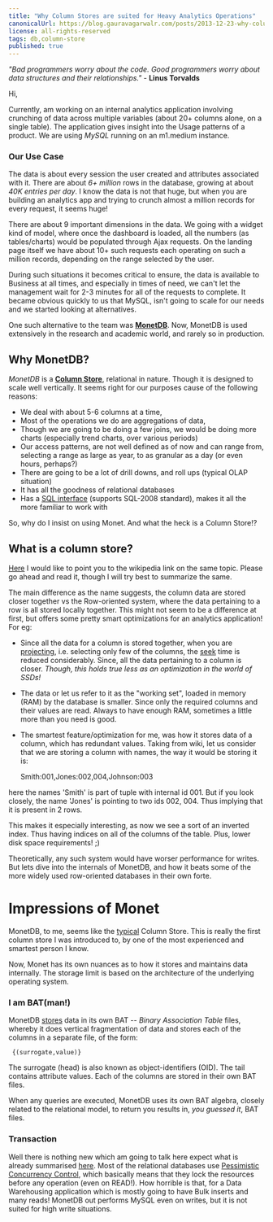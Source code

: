 ```yaml
---
title: "Why Column Stores are suited for Heavy Analytics Operations"
canonicalUrl: https://blog.gauravagarwalr.com/posts/2013-12-23-why-column-stores-are-suited-for-heavy-analytics-operations/
license: all-rights-reserved
tags: db,column-store
published: true
---
```

*"Bad programmers worry about the code. Good programmers worry about data structures and their relationships."* - **Linus Torvalds**

Hi,

Currently, am working on an internal analytics application involving crunching of data across multiple variables (about 20+ columns alone, on a single table). The application gives insight into the Usage patterns of a product. We are using *MySQL* running on an m1.medium instance.

### Our Use Case

The data is about every session the user created and attributes associated with it. There are about *6+ million* rows in the database, growing at about *40K entries per day*. I know the data is not that huge, but when you are building an analytics app and trying to crunch almost a million records for every request, it seems huge!

There are about 9 important dimensions in the data. We going with a widget kind of model, where once the dashboard is loaded, all the numbers (as tables/charts) would be populated through Ajax requests. On the landing page itself we have about 10+ such requests each operating on such a million records, depending on the range selected by the user.

During such situations it becomes critical to ensure, the data is available to Business at all times, and especially in times of need, we can't let the management wait for 2-3 minutes for all of the requests to complete. It became obvious quickly to us that MySQL, isn't going to scale for our needs and we started looking at alternatives.

One such alternative to the team was **[MonetDB]**. Now, MonetDB is used extensively in the research and academic world, and rarely so in production.

## Why MonetDB?

*MonetDB* is a **[Column Store][Group-B]**, relational in nature. Though it is designed to scale well vertically. It seems right for our purposes cause of the following reasons:

 - We deal with about 5-6 columns at a time,
 - Most of the operations we do are aggregations of data,
 - Though we are going to be doing a few joins, we would be doing more charts (especially trend charts, over various periods)
 - Our access patterns, are not well defined as of now and can range from, selecting a range as large as year, to as granular as a day (or even hours, perhaps?)
 - There are going to be a lot of drill downs, and roll ups (typical OLAP situation)
 - It has all the goodness of relational databases
 - Has a [SQL interface][1] (supports SQL-2008 standard), makes it all the more familiar to work with

So, why do I insist on using Monet. And what the heck is a Column Store!?

## What is a column store?

[Here][wikipedia] I would like to point you to the wikipedia link on the same topic. Please go ahead and read it, though I will try best to summarize the same.

The main difference as the name suggests, the column data are stored closer together vs the Row-oriented system, where the data pertaining to a row is all stored locally together. This might not seem to be a difference at first, but offers some pretty smart optimizations for an analytics application! For eg:

* Since all the data for a column is stored together, when you are [projecting], i.e. selecting only few of the columns, the [seek] time is reduced considerably. Since, all the data pertaining to a column is closer. *Though, this holds true less as an optimization in the world of SSDs!*
* The data or let us refer to it as the "working set", loaded in memory (RAM) by the database is smaller. Since only the required columns and their values are read. Always to have enough RAM, sometimes a little more than you need is good.
* The smartest feature/optimization for me, was how it stores data of a column, which has redundant values. Taking from wiki, let us consider that we are storing a column with names, the way it would be storing it is:

    Smith:001,Jones:002,004,Johnson:003

here the names 'Smith' is part of tuple with internal id 001. But if you look closely, the name 'Jones' is pointing to two ids 002, 004. Thus implying that it is present in 2 rows.

This makes it especially interesting, as now we see a sort of an inverted index. Thus having indices on all of the columns of the table. Plus, lower disk space requirements! ;)

Theoretically, any such system would have worser performance for writes. But lets dive into the internals of MonetDB, and how it beats some of the more widely used row-oriented databases in their own forte.

# Impressions of Monet

MonetDB, to me, seems like the [typical][2] Column Store. This is really the first column store I was introduced to, by one of the most experienced and smartest person I know.

Now, Monet has its own nuances as to how it stores and maintains data internally. The storage limit is based on the architecture of the underlying operating system.

### I am BAT(man!)

MonetDB [stores][3] data in its own BAT -- *Binary Association Table* files, whereby it does vertical fragmentation of data and stores each of the columns in a separate file, of the form:

     {(surrogate,value)}

The surrogate (head) is also known as object-identifiers (OID). The tail contains attribute values. Each of the columns are stored in their own BAT files.

When any queries are executed, MonetDB uses its own BAT algebra, closely related to the relational model, to return you results in, *you guessed it*, BAT files.

### Transaction

Well there is nothing new which am going to talk here expect what is already summarised [here][4]. Most of the relational databases use [Pessimistic Concurrency Control][concurrency], which basically means that they lock the resources before any operation (even on READ!). How horrible is that, for a Data Warehousing application which is mostly going to have Bulk inserts and many reads! MonetDB out performs MySQL even on writes, but it is not suited for high write situations.


[wikipedia]: http://en.wikipedia.org/wiki/Column-oriented_DBMS
[MonetDB]: http://www.monetdb.org/Home
[projecting]: http://en.wikipedia.org/wiki/Projection_(relational_algebra)
[seek]: http://en.wikipedia.org/wiki/Hard_disk_drive_performance_characteristics#SEEKTIME
[Group-B]: http://dbmsmusings.blogspot.in/2010/03/distinguishing-two-major-types-of_29.html
[1]: http://www.monetdb.org/Documentation/SQLreference
[2]: http://www.monetdb.org/Home/Features
[3]: http://www.monetdb.org/Documentation/Manuals/MonetDB/Architecture
[4]: http://www.monetdb.org/Documentation/Manuals/SQLreference/Transactions
[concurrency]: http://en.wikipedia.org/wiki/Concurrency_control
